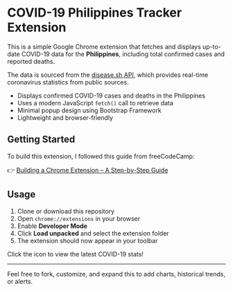 # COVID-19 Philippines Tracker Extension

This is a simple Google Chrome extension that fetches and displays up-to-date COVID-19 data for the **Philippines**, including total confirmed cases and reported deaths.

The data is sourced from the [disease.sh API](https://disease.sh/v3/covid-19/countries/philippines), which provides real-time coronavirus statistics from public sources.

- Displays confirmed COVID-19 cases and deaths in the Philippines
- Uses a modern JavaScript `fetch()` call to retrieve data
- Minimal popup design using Bootstrap Framework
- Lightweight and browser-friendly

## Getting Started

To build this extension, I followed this guide from freeCodeCamp:

👉 [Building a Chrome Extension – A Step-by-Step Guide](https://www.freecodecamp.org/news/building-chrome-extension/)

## Usage

1. Clone or download this repository
2. Open `chrome://extensions` in your browser
3. Enable **Developer Mode**
4. Click **Load unpacked** and select the extension folder
5. The extension should now appear in your toolbar

Click the icon to view the latest COVID-19 stats!

---

Feel free to fork, customize, and expand this to add charts, historical trends, or alerts.
